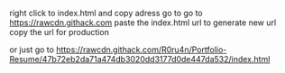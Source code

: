 right click to index.html and copy adress
go to go to https://rawcdn.githack.com
paste the index.html url to generate new url
copy the url for production

or just go to https://rawcdn.githack.com/R0ru4n/Portfolio-Resume/47b72eb2da71a474db3020dd3177d0de447da532/index.html
